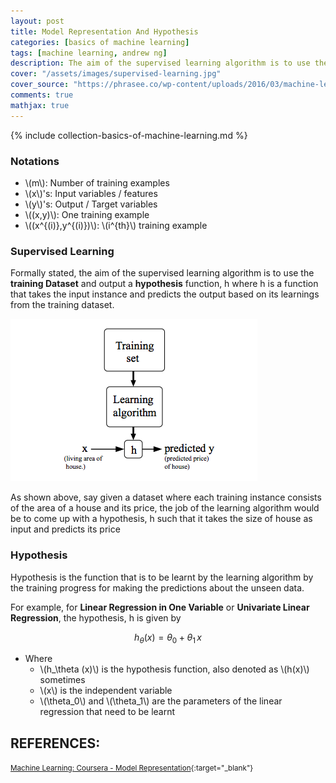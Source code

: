 ```yaml
---
layout: post
title: Model Representation And Hypothesis
categories: [basics of machine learning]
tags: [machine learning, andrew ng]
description: The aim of the supervised learning algorithm is to use the training Dataset and output a hypothesis function
cover: "/assets/images/supervised-learning.jpg"
cover_source: "https://phrasee.co/wp-content/uploads/2016/03/machine-learning-3.jpg"
comments: true
mathjax: true
---
```


{% include collection-basics-of-machine-learning.md %}

### Notations
* \\(m\\): Number of training examples
* \\(x\\)'s: Input variables / features
* \\(y\\)'s: Output / Target variables
* \\((x,y)\\): One training example
* \\((x^{(i)},y^{(i)})\\): \\(i^{th}\\) training example

### Supervised Learning

Formally stated, the aim of the supervised learning algorithm is to use the **training Dataset** and output a **hypothesis** function, h where h is a function that takes the input instance and predicts the output based on its learnings from the training dataset.

![Supervised Learning Flowchart](/assets/2017-08-10-model-representation-and-hypothesis/fig-1-hypothesis.png?raw=true)

As shown above, say given a dataset where each training instance consists of the area of a house and its price, the job of the learning algorithm would be to come up with a hypothesis, h such that it takes the size of house as input and predicts its price

### Hypothesis
Hypothesis is the function that is to be learnt by the learning algorithm by the training progress for making the predictions about the unseen data. 

For example, for **Linear Regression in One Variable** or **Univariate Linear Regression**, the hypothesis, h is given by

$$h_\theta (x) = \theta_0 + \theta_1\,x$$

* Where 
  * \\(h_\theta (x)\\) is the hypothesis function, also denoted as \\(h(x)\\) sometimes
  * \\(x\\) is the independent variable
  * \\(\theta_0\\) and \\(\theta_1\\) are the parameters of the  linear regression that need to be learnt


## REFERENCES:

<small>[Machine Learning: Coursera - Model Representation](https://www.coursera.org/learn/machine-learning/lecture/db3jS/model-representation){:target="_blank"}</small>
